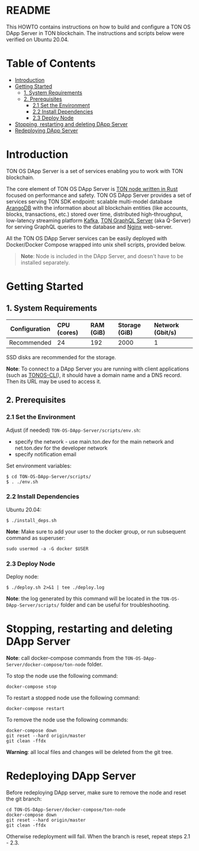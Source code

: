 # README

This HOWTO contains instructions on how to build and configure a TON OS DApp Server in TON blockchain. The instructions and scripts below were verified on Ubuntu 20.04.

# Table of Contents
- [Introduction](#introduction)
- [Getting Started](#getting-started)
  - [1. System Requirements](#1-system-requirements)
  - [2. Prerequisites](#2-prerequisites)
    - [2.1 Set the Environment](#21-set-the-environment)
    - [2.2 Install Dependencies](#22-install-dependencies)
    - [2.3 Deploy Node](#23-deploy-node)
- [Stopping, restarting and deleting DApp Server](#stopping-restarting-and-deleting-dapp-server)
- [Redeploying DApp Server](#redeploying-dapp-server)

# Introduction

TON OS DApp Server is a set of services enabling you to work with TON blockchain.

The core element of TON OS DApp Server is [TON node written in Rust](https://github.com/tonlabs/ton-labs-node) focused on performance and safety. TON OS DApp Server provides a set of services serving TON SDK endpoint: scalable multi-model database [ArangoDB](https://www.arangodb.com/documentation/) with the information about all blockchain entities (like accounts, blocks, transactions, etc.) stored over time, distributed high-throughput, low-latency streaming platform [Kafka](https://kafka.apache.org/documentation/), [TON GraphQL Server](https://github.com/tonlabs/ton-q-server) (aka Q-Server) for serving GraphQL queries to the database and [Nginx](https://nginx.org/en/docs/) web-server.

All the TON OS DApp Server services can be easily deployed with Docker/Docker Compose wrapped into unix shell scripts, provided below.

> **Note**: Node is included in the DApp Server, and doesn't have to be installed separately.

# Getting Started

## 1. System Requirements
| Configuration | CPU (cores) | RAM (GiB) | Storage (GiB) | Network (Gbit/s)|
|---|:---|:---|:---|:---|
| Recommended |24|192|2000|1| 

SSD disks are recommended for the storage.

**Note**: To connect to a DApp Server you are running with client applications (such as [TONOS-CLI](https://github.com/tonlabs/tonos-cli#21-set-the-network-and-parameter-values)), it should have a domain name and a DNS record. Then its URL may be used to access it.

## 2. Prerequisites
### 2.1 Set the Environment
Adjust (if needed) `TON-OS-DApp-Server/scripts/env.sh`:
- specify the network - use main.ton.dev for the main network and net.ton.dev for the developer network
- specify notification email

Set environment variables:

    $ cd TON-OS-DApp-Server/scripts/
    $ . ./env.sh 


### 2.2 Install Dependencies
Ubuntu 20.04:

    $ ./install_deps.sh
    
**Note**: Make sure to add your user to the docker group, or run subsequent command as superuser:


    sudo usermod -a -G docker $USER


### 2.3 Deploy Node
Deploy node:

    $ ./deploy.sh 2>&1 | tee ./deploy.log


**Note**: the log generated by this command will be located in the `TON-OS-DApp-Server/scripts/` folder and can be useful for troubleshooting.

# Stopping, restarting and deleting DApp Server

**Note**: call docker-compose commands from the `TON-OS-DApp-Server/docker-compose/ton-node` folder.
    
To stop the node use the following command:

    docker-compose stop

To restart a stopped node use the following command:
    
    docker-compose restart

To remove the node use the following commands:
    
    docker-compose down
    git reset --hard origin/master
    git clean -ffdx
    
**Warning**: all local files and changes will be deleted from the git tree.

# Redeploying DApp Server

Before redeploying DApp server, make sure to remove the node and reset the git branch:
    
    cd TON-OS-DApp-Server/docker-compose/ton-node
    docker-compose down
    git reset --hard origin/master
    git clean -ffdx

Otherwise redeployment will fail.
When the branch is reset, repeat steps 2.1 - 2.3.
